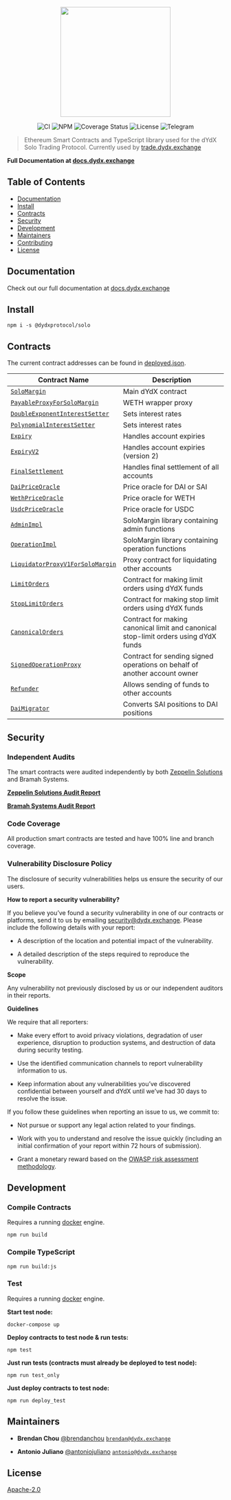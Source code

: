 <p align="center"><img src="https://s3.amazonaws.com/dydx-assets/logo_large_white.png" width="256" /></p>

<div align="center">
  <a href="https://circleci.com/gh/dydxprotocol/workflows/solo/tree/master" style="text-decoration:none;">
    <img src="https://img.shields.io/circleci/project/github/dydxprotocol/solo.svg" alt='CI' />
  </a>
  <a href='https://www.npmjs.com/package/@dydxprotocol/solo' style="text-decoration:none;">
    <img src='https://img.shields.io/npm/v/@dydxprotocol/solo.svg' alt='NPM' />
  </a>
  <a href='https://coveralls.io/github/dydxprotocol/solo' style="text-decoration:none;">
    <img src='https://coveralls.io/repos/github/dydxprotocol/solo/badge.svg?t=toKMwT' alt='Coverage Status' />
  </a>
  <a href='https://github.com/dydxprotocol/solo/blob/master/LICENSE' style="text-decoration:none;">
    <img src='https://img.shields.io/github/license/dydxprotocol/protocol.svg?longCache=true' alt='License' />
  </a>
  <a href='https://t.me/joinchat/GBnMlBb9mQblQck2pThTgw' style="text-decoration:none;">
    <img src='https://img.shields.io/badge/chat-on%20telegram-9cf.svg?longCache=true' alt='Telegram' />
  </a>
</div>

> Ethereum Smart Contracts and TypeScript library used for the dYdX Solo Trading Protocol. Currently used by [trade.dydx.exchange](https://trade.dydx.exchange)

**Full Documentation at [docs.dydx.exchange](https://docs.dydx.exchange)**

## Table of Contents

 - [Documentation](#documentation)
 - [Install](#install)
 - [Contracts](#contracts)
 - [Security](#security)
 - [Development](#development)
 - [Maintainers](#maintainers)
 - [Contributing](#contributing)
 - [License](#license)

## Documentation

Check out our full documentation at [docs.dydx.exchange](https://docs.dydx.exchange)

## Install

`npm i -s @dydxprotocol/solo`

## Contracts

The current contract addresses can be found in [deployed.json](./migrations/deployed.json).

|Contract Name|Description|
|-------------|-------------|
|[`SoloMargin`](./contracts/protocol/SoloMargin.sol)|Main dYdX contract|
|[`PayableProxyForSoloMargin`](./contracts/external/proxies/PayableProxyForSoloMargin.sol)|WETH wrapper proxy|
|[`DoubleExponentInterestSetter`](./contracts/external/interestsetters/DoubleExponentInterestSetter.sol)|Sets interest rates|
|[`PolynomialInterestSetter`](./contracts/external/interestsetters/PolynomialInterestSetter.sol)|Sets interest rates|
|[`Expiry`](./contracts/external/traders/Expiry.sol)|Handles account expiries|
|[`ExpiryV2`](./contracts/external/traders/ExpiryV2.sol)|Handles account expiries (version 2)|
|[`FinalSettlement`](./contracts/external/traders/FinalSettlement.sol)|Handles final settlement of all accounts|
|[`DaiPriceOracle`](./contracts/external/oracles/DaiPriceOracle.sol)|Price oracle for DAI or SAI|
|[`WethPriceOracle`](./contracts/external/oracles/WethPriceOracle.sol)|Price oracle for WETH|
|[`UsdcPriceOracle`](./contracts/external/oracles/UsdcPriceOracle.sol)|Price oracle for USDC|
|[`AdminImpl`](./contracts/protocol/impl/AdminImpl.sol)|SoloMargin library containing admin functions|
|[`OperationImpl`](./contracts/protocol/impl/OperationImpl.sol)|SoloMargin library containing operation functions|
|[`LiquidatorProxyV1ForSoloMargin`](./contracts/external/proxies/LiquidatorProxyV1ForSoloMargin.sol)|Proxy contract for liquidating other accounts|
|[`LimitOrders`](./contracts/external/traders/LimitOrders.sol)|Contract for making limit orders using dYdX funds|
|[`StopLimitOrders`](./contracts/external/traders/StopLimitOrders.sol)|Contract for making stop limit orders using dYdX funds|
|[`CanonicalOrders`](./contracts/external/traders/CanonicalOrders.sol)|Contract for making canonical limit and canonical stop-limit orders using dYdX funds|
|[`SignedOperationProxy`](./contracts/external/proxies/SignedOperationProxy.sol)|Contract for sending signed operations on behalf of another account owner|
|[`Refunder`](./contracts/external/traders/Refunder.sol)|Allows sending of funds to other accounts|
|[`DaiMigrator`](./contracts/external/traders/DaiMigrator.sol)|Converts SAI positions to DAI positions|

## Security

### Independent Audits

The smart contracts were audited independently by both
[Zeppelin Solutions](https://zeppelin.solutions/) and Bramah Systems.

**[Zeppelin Solutions Audit Report](https://blog.zeppelin.solutions/solo-margin-protocol-audit-30ac2aaf6b10)**

**[Bramah Systems Audit Report](https://s3.amazonaws.com/dydx-assets/dYdX_Audit_Report_Bramah_Systems.pdf)**

### Code Coverage

All production smart contracts are tested and have 100% line and branch coverage.

### Vulnerability Disclosure Policy

The disclosure of security vulnerabilities helps us ensure the security of our users.

**How to report a security vulnerability?**

If you believe you’ve found a security vulnerability in one of our contracts or platforms,
send it to us by emailing [security@dydx.exchange](mailto:security@dydx.exchange).
Please include the following details with your report:

* A description of the location and potential impact of the vulnerability.

* A detailed description of the steps required to reproduce the vulnerability.

**Scope**

Any vulnerability not previously disclosed by us or our independent auditors in their reports.

**Guidelines**

We require that all reporters:

* Make every effort to avoid privacy violations, degradation of user experience,
disruption to production systems, and destruction of data during security testing.

* Use the identified communication channels to report vulnerability information to us.

* Keep information about any vulnerabilities you’ve discovered confidential between yourself and
dYdX until we’ve had 30 days to resolve the issue.

If you follow these guidelines when reporting an issue to us, we commit to:

* Not pursue or support any legal action related to your findings.

* Work with you to understand and resolve the issue quickly
(including an initial confirmation of your report within 72 hours of submission).

* Grant a monetary reward based on the [OWASP risk assessment methodology](https://medium.com/dydxderivatives/announcing-bug-bounties-for-the-dydx-margin-trading-protocol-d0c817d1cda4).


## Development

### Compile Contracts

Requires a running [docker](https://docker.com) engine.

`npm run build`

### Compile TypeScript

`npm run build:js`

### Test

Requires a running [docker](https://docker.com) engine.

**Start test node:**

`docker-compose up`

**Deploy contracts to test node & run tests:**

`npm test`

**Just run tests (contracts must already be deployed to test node):**

`npm run test_only`

**Just deploy contracts to test node:**

`npm run deploy_test`

## Maintainers

 - **Brendan Chou**
 [@brendanchou](https://github.com/BrendanChou)
 [`brendan@dydx.exchange`](mailto:brendan@dydx.exchange)

 - **Antonio Juliano**
 [@antoniojuliano](https://github.com/AntonioJuliano)
 [`antonio@dydx.exchange`](mailto:antonio@dydx.exchange)

## License

[Apache-2.0](./blob/master/LICENSE)
